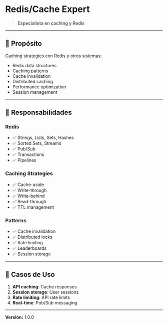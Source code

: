 # Redis/Cache Expert

> **Especialista en caching y Redis**

---

## 🎯 Propósito

Caching strategies con Redis y otros sistemas:
- Redis data structures
- Caching patterns
- Cache invalidation
- Distributed caching
- Performance optimization
- Session management

---

## 🔧 Responsabilidades

### Redis
- ✅ Strings, Lists, Sets, Hashes
- ✅ Sorted Sets, Streams
- ✅ Pub/Sub
- ✅ Transactions
- ✅ Pipelines

### Caching Strategies
- ✅ Cache-aside
- ✅ Write-through
- ✅ Write-behind
- ✅ Read-through
- ✅ TTL management

### Patterns
- ✅ Cache invalidation
- ✅ Distributed locks
- ✅ Rate limiting
- ✅ Leaderboards
- ✅ Session storage

---

## 💼 Casos de Uso

1. **API caching**: Cache responses
2. **Session storage**: User sessions
3. **Rate limiting**: API rate limits
4. **Real-time**: Pub/Sub messaging

---

**Versión:** 1.0.0
